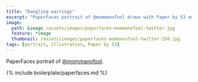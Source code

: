 ```yaml
---
title: "Dangling earrings"
excerpt: "PaperFaces portrait of @mommanofool drawn with Paper by 53 on an iPad."
image: 
  path: &image /assets/images/paperfaces-mommanofool-twitter.jpg 
  feature: *image
  thumbnail: /assets/images/paperfaces-mommanofool-twitter-150.jpg
tags: [portrait, illustration, Paper by 53]
---
```


PaperFaces portrait of [@mommanofool](http://twitter.com/mommanofool).

{% include boilerplate/paperfaces.md %}
